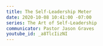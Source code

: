 ```yaml
---
title: The Self-Leadership Meter
date: 2020-10-08 10:41:00 -07:00
series: The Art of Self-Leadership
communicator: Pastor Jason Graves
youtube_id: _a8TlcIizNI
---
```


